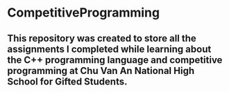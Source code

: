 # CompetitiveProgramming

## This repository was created to store all the assignments I completed while learning about the C++ programming language and competitive programming at Chu Van An National High School for Gifted Students.